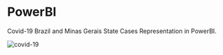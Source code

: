 # PowerBI

Covid-19 Brazil and Minas Gerais State Cases Representation in PowerBI.

![covid-19](https://user-images.githubusercontent.com/62572101/200144778-59804860-bf11-4157-ac85-468ee8a4e3be.gif)



